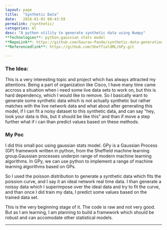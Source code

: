 ```yaml
---
layout: page
title:  "Synthetic Data"
date:   2016-01-01 08:43:59
permalink: /synthetic/
categories: ml
desc: "A python utility to generate synthetic data using Numpy"
**Technologies**: python,gaussian stats model
**RepoLink**: https://github.com/Gaurav-Pande/synthetic-data-generation.git
**Referencedlink**: https://github.com/SheffieldML/GPy.git

---
```


### The Idea:

This is a very interesting topic and project which has always attracted my attentions. Being a part of organization like Cisco, I have many time came accross a situation when i need some live data sets to work on, but this is hard dependency, which I would like to remove. So I basically want to generate some synthetic data which is not actually synthetic but rather matches with the live network data and what about after generating this model, if I can fit a noisy dataset to this synthetic data, and can say "hey, look your data is this, but it should be like this" and than if move a step further what if i can than predict values based on these methods.


### My Poc

I did this small poc using gaussian stats model. GPy is a Gaussian Process (GP) framework written in python, from the Sheffield machine learning group.Gaussian processes underpin range of modern machine learning algorithms. In GPy, we can use python to implement a range of machine learning algorithms based on GPs.

So I used the poisson distribution to generate a synthetic data which fits the poission curve, and I say it an ideal network real time data. I than generate a noissy data which I superimpose over the ideal data and try to fit the curve, and than once I did train my data, I predict some values based on the trained data set.


This is the very beginning stage of it. The code is raw and not very good. But as I am learning, I am planning to build a framework which should be robust and can accomodate other statistical models. 



---
